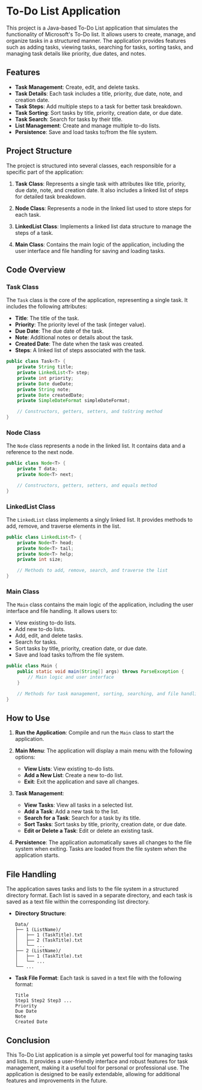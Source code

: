 # To-Do List Application

This project is a Java-based To-Do List application that simulates the functionality of Microsoft's To-Do list. It allows users to create, manage, and organize tasks in a structured manner. The application provides features such as adding tasks, viewing tasks, searching for tasks, sorting tasks, and managing task details like priority, due dates, and notes.

## Features

- **Task Management**: Create, edit, and delete tasks.
- **Task Details**: Each task includes a title, priority, due date, note, and creation date.
- **Task Steps**: Add multiple steps to a task for better task breakdown.
- **Task Sorting**: Sort tasks by title, priority, creation date, or due date.
- **Task Search**: Search for tasks by their title.
- **List Management**: Create and manage multiple to-do lists.
- **Persistence**: Save and load tasks to/from the file system.

## Project Structure

The project is structured into several classes, each responsible for a specific part of the application:

1. **Task Class**: Represents a single task with attributes like title, priority, due date, note, and creation date. It also includes a linked list of steps for detailed task breakdown.

2. **Node Class**: Represents a node in the linked list used to store steps for each task.

3. **LinkedList Class**: Implements a linked list data structure to manage the steps of a task.

4. **Main Class**: Contains the main logic of the application, including the user interface and file handling for saving and loading tasks.

## Code Overview

### Task Class

The `Task` class is the core of the application, representing a single task. It includes the following attributes:

- **Title**: The title of the task.
- **Priority**: The priority level of the task (integer value).
- **Due Date**: The due date of the task.
- **Note**: Additional notes or details about the task.
- **Created Date**: The date when the task was created.
- **Steps**: A linked list of steps associated with the task.

```java
public class Task<T> {
    private String title;
    private LinkedList<T> step;
    private int priority;
    private Date dueDate;
    private String note;
    private Date createdDate;
    private SimpleDateFormat simpleDateFormat;

    // Constructors, getters, setters, and toString method
}
```

### Node Class

The `Node` class represents a node in the linked list. It contains data and a reference to the next node.

```java
public class Node<T> {
    private T data;
    private Node<T> next;

    // Constructors, getters, setters, and equals method
}
```

### LinkedList Class

The `LinkedList` class implements a singly linked list. It provides methods to add, remove, and traverse elements in the list.

```java
public class LinkedList<T> {
    private Node<T> head;
    private Node<T> tail;
    private Node<T> help;
    private int size;

    // Methods to add, remove, search, and traverse the list
}
```

### Main Class

The `Main` class contains the main logic of the application, including the user interface and file handling. It allows users to:

- View existing to-do lists.
- Add new to-do lists.
- Add, edit, and delete tasks.
- Search for tasks.
- Sort tasks by title, priority, creation date, or due date.
- Save and load tasks to/from the file system.

```java
public class Main {
    public static void main(String[] args) throws ParseException {
        // Main logic and user interface
    }

    // Methods for task management, sorting, searching, and file handling
}
```

## How to Use

1. **Run the Application**: Compile and run the `Main` class to start the application.

2. **Main Menu**: The application will display a main menu with the following options:
   - **View Lists**: View existing to-do lists.
   - **Add a New List**: Create a new to-do list.
   - **Exit**: Exit the application and save all changes.

3. **Task Management**:
   - **View Tasks**: View all tasks in a selected list.
   - **Add a Task**: Add a new task to the list.
   - **Search for a Task**: Search for a task by its title.
   - **Sort Tasks**: Sort tasks by title, priority, creation date, or due date.
   - **Edit or Delete a Task**: Edit or delete an existing task.

4. **Persistence**: The application automatically saves all changes to the file system when exiting. Tasks are loaded from the file system when the application starts.

## File Handling

The application saves tasks and lists to the file system in a structured directory format. Each list is saved in a separate directory, and each task is saved as a text file within the corresponding list directory.

- **Directory Structure**:
  ```
  Data/
  ├── 1 (ListName)/
  │   ├── 1 (TaskTitle).txt
  │   ├── 2 (TaskTitle).txt
  │   └── ...
  ├── 2 (ListName)/
  │   ├── 1 (TaskTitle).txt
  │   └── ...
  └── ...
  ```

- **Task File Format**: Each task is saved in a text file with the following format:
  ```
  Title
  Step1 Step2 Step3 ...
  Priority
  Due Date
  Note
  Created Date
  ```

## Conclusion

This To-Do List application is a simple yet powerful tool for managing tasks and lists. It provides a user-friendly interface and robust features for task management, making it a useful tool for personal or professional use. The application is designed to be easily extendable, allowing for additional features and improvements in the future.
